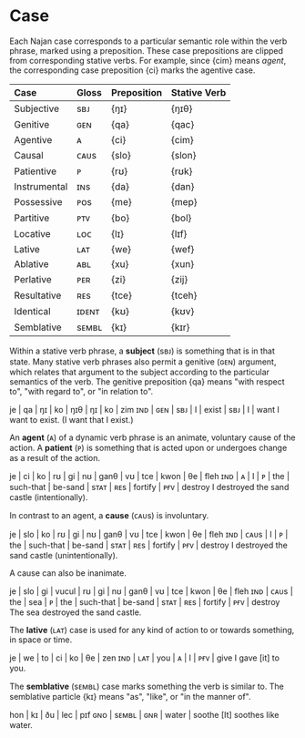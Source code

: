 # Case

Each Najan case corresponds to a particular semantic role within the verb
phrase, marked using a preposition. These case prepositions are clipped from
corresponding stative verbs. For example, since {cim} means *agent*, the
corresponding case preposition {ci} marks the agentive case.

| Case         | Gloss | Preposition | Stative Verb |
| :----------- | :---- | :---------- | :----------- |
| Subjective   | sʙᴊ   | {ŋɪ}        | {ŋɪθ}        |
| Genitive     | ɢᴇɴ   | {qa}        | {qac}        |
| Agentive     | ᴀ     | {ci}        | {cim}        |
| Causal       | ᴄᴀᴜs  | {slo}       | {slon}       |
| Patientive   | ᴘ     | {rʊ}        | {rʊk}        |
| Instrumental | ɪɴs   | {da}        | {dan}        |
| Possessive   | ᴘᴏs   | {me}        | {mep}        |
| Partitive    | ᴘᴛᴠ   | {bo}        | {bol}        |
| Locative     | ʟᴏᴄ   | {lɪ}        | {lɪf}        |
| Lative       | ʟᴀᴛ   | {we}        | {wef}        |
| Ablative     | ᴀʙʟ   | {xu}        | {xun}        |
| Perlative    | ᴘᴇʀ   | {zi}        | {zij}        |
| Resultative  | ʀᴇs   | {tce}       | {tceh}       |
| Identical    | ɪᴅᴇɴᴛ | {kʊ}        | {kʊv}        |
| Semblative   | sᴇᴍʙʟ | {kɪ}        | {kɪr}        |

Within a stative verb phrase, a **subject** (sʙᴊ) is something that is in that
state. Many stative verb phrases also permit a genitive (ɢᴇɴ) argument, which
relates that argument to the subject according to the particular semantics of
the verb. The genitive preposition {qa} means "with respect to", "with regard
to", or "in relation to".

<gloss>
je  | qa  | ŋɪ  | ko | ŋɪθ   | ŋɪ  | ko | zim
ɪɴᴅ | ɢᴇɴ | sʙᴊ | I  | exist | sʙᴊ | I  | want
I want to exist. (I want that I exist.)
</gloss>

An **agent** (ᴀ) of a dynamic verb phrase is an animate, voluntary cause of the
action. A **patient** (ᴘ) is something that is acted upon or undergoes change as
a result of the action.

<gloss>
je  | ci | ko | rʊ | gi  | nʊ        | ganθ    | vʊ   | tce  | kwon    | θe   | fleh
ɪɴᴅ | ᴀ  | I  | ᴘ  | the | such-that | be-sand | sᴛᴀᴛ | ʀᴇs  | fortify | ᴘғᴠ  | destroy
I destroyed the sand castle (intentionally).
</gloss>

In contrast to an agent, a **cause** (ᴄᴀᴜs) is involuntary.

<gloss>
je  | slo  | ko | rʊ | gi  | nʊ        | ganθ    | vʊ   | tce | kwon    | θe  | fleh
ɪɴᴅ | ᴄᴀᴜs | I  | ᴘ  | the | such-that | be-sand | sᴛᴀᴛ | ʀᴇs | fortify | ᴘғᴠ | destroy
I destroyed the sand castle (unintentionally).
</gloss>

A cause can also be inanimate.

<gloss>
je  | slo  | gi  | vucul | rʊ | gi  | nʊ        | ganθ    | vʊ   | tce | kwon    | θe  | fleh
ɪɴᴅ | ᴄᴀᴜs | the | sea   | ᴘ  | the | such-that | be-sand | sᴛᴀᴛ | ʀᴇs | fortify | ᴘғᴠ | destroy
The sea destroyed the sand castle.
</gloss>

The **lative** (ʟᴀᴛ) case is used for any kind of action to or towards
something, in space or time.

<gloss>
je  | we   | to  | ci | ko | θe  | zen
ɪɴᴅ | ʟᴀᴛ  | you | ᴀ  | I  | ᴘғᴠ | give
I gave [it] to you.
</gloss>

The **semblative** (sᴇᴍʙʟ) case marks something the verb is similar to. The
semblative particle {kɪ} means "as", "like", or "in the manner of".

<gloss>
hon | kɪ    | ðu  | lec   | pɪf
ɢɴᴏ | sᴇᴍʙʟ | ɢɴʀ | water | soothe
[It] soothes like water.
</gloss>
